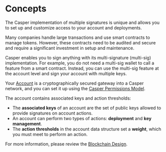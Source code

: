# Concepts

The Casper implementation of multiple signatures is unique and allows you to set up and customize access to your account and deployments.

Many companies handle large transactions and use smart contracts to manage tokens. However, these contracts need to be audited and secure and require a significant investment in setup and maintenance.

Casper enables you to sign anything with its multi-signature (multi-sig) implementation. For example, you do not need a multi-sig wallet to call a feature from a smart contract. Instead, you can use the multi-sig feature at the account level and sign your account with multiple keys.

Your [Account](/concepts/design/casper-design.md#accounts-head) is a cryptographically secured gateway into a Casper network, and you can set it up using the [Casper Permissions Model](/concepts/design/casper-design.md/#accounts-permissions).

The account contains associated keys and action thresholds:

-   The **associated keys** of an account are the set of public keys allowed to provide signatures on account actions.
-   An account can perform two types of actions: **deployment** and **key management**.
-   The **action thresholds** in the account data structure set a **weight**, which you must meet to perform an action.

For more information, please review the [Blockchain Design](/concepts/design/casper-design.md#accounts-head).
